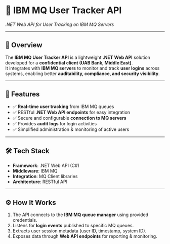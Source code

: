 # 🔗 IBM MQ User Tracker API  
_.NET Web API for User Tracking on IBM MQ Servers_  

---

## 📖 Overview  
The **IBM MQ User Tracker API** is a lightweight **.NET Web API** solution developed for a **confidential client (UAB Bank, Middle East)**.  
It integrates with **IBM MQ servers** to monitor and track **user logins** across systems, enabling better **auditability, compliance, and security visibility**.  

---

## 🚀 Features  
- ✅ **Real-time user tracking** from IBM MQ queues  
- ✅ RESTful **.NET Web API endpoints** for easy integration  
- ✅ Secure and configurable **connection to MQ servers**  
- ✅ Provides **audit logs** for login activities  
- ✅ Simplified administration & monitoring of active users  

---

## 🛠️ Tech Stack  
- **Framework**: .NET Web API (C#)  
- **Middleware**: IBM MQ  
- **Integration**: MQ Client libraries  
- **Architecture**: RESTful API  

---

## ⚙️ How It Works  
1. The API connects to the **IBM MQ queue manager** using provided credentials.  
2. Listens for **login events** published to specific MQ queues.  
3. Extracts user session metadata (user ID, timestamp, system ID).  
4. Exposes data through **Web API endpoints** for reporting & monitoring.  
